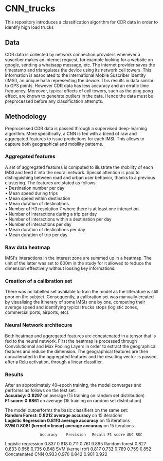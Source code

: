 # CNN_trucks
This repository introduces a classification algorithm for CDR data in order to identify high load trucks

## Data
CDR data is collected by network connection providers whenever a suscriber makes an internet request, for example looking for a website on google, sending a whatsapp message, etc. The internet provider saves the timestamp and triangulates the device using its network cell towers. This information is associated to the International Mobile Suscriber Identity (IMSI), an unique hash representing the device.
This results in data similar to GPS points. However CDR data has less accuracy and an erratic time frequency. Moreover, typical effects of cell towers, such as the ping pong effect, are known to generate outliers in the data. Hence the data must be preprocessed before any classification attempts.

## Methodology
Preprocessed CDR data is passed through a supervised deep-learning algorithm. More specifically, a CNN is fed with a blend of raw and aggregated features to issue predictions for each IMSI.
This allows to capture both geographical and mobility patterns.

### Aggregated features
A set of aggregated features is computed to illustrate the mobility of each IMSI and feed it into the neural network. Special attention is paid to distinguishing between road and urban user behavior, thanks to a previous clustering. The features are stated as follows:  
•	Destination number per day  
•	Mean speed during trips  
•	Mean speed within destination  
•	Mean duration of destinations  
•	Number of H3 resolution 7 where there is at least one interaction  
•	Number of interactions during a trip per day  
•	Number of interactions within a destination per day  
•	Number of interactions per day  
•	Mean duration of destinations per day  
•	Mean duration of trip per day  

### Raw data heatmap
IMSI's interactions in the interest zone are summed up in a heatmap. The unit of the latter was set to 600m in the study for it allowed to reduce the dimension effectively without loosing key informations.

### Creation of a calibration set
There was no labelled set available to train the model as the litterature is still poor on the subject. Consequently, a calibration set was manually created by visualising the itinerary of some IMSIs one by one, computing their average speed and identifying typical trucks stops (logistic zones, commercial ports, airports, etc). 

### Neural Network architecure
Both heatmap and aggregated features are concatenated in a tensor that is fed to the neural network. First the heatmap is processed through Convolutionnal and Max Pooling Layers in order to extract the geographical features and reduce the dimension. The geographical features are then concatenated to the aggregated features and the resulting vector is passed, after a Relu activation, through a linear classifier.

### Results
After an approximately 40-epoch training, the model converges and performs as follows on the test set:  
**Accuracy: 0.9297** on average (15 training on random set distribution)  
**F1 score: 0.8861** on average (15 training on random set distribution)  

The model outperforms the basic classifiers on the same set:  
**Random Forest: 0.8212 average accuracy** on 15 itérations  
**Logistic Regression 0.8110 average accuracy** on 15 itérations  
**SVM 0.8081 (kernel = linear) average accuracy** on 15 itérations

	                Accuracy	Precision	Recall F1 score	AUC ROC
Logistic regression	0.837	  0.818	    0.711	  0.761	  0.895
Random forest	      0.827	  0.833	    0.658	  0.735	  0.848
SVM (kernel rbf)	  0.817	  0.732	    0.789	  0.759	  0.852
Concatenated CNN	  0.933	  0.970	    0.842	  0.901	  0.922


